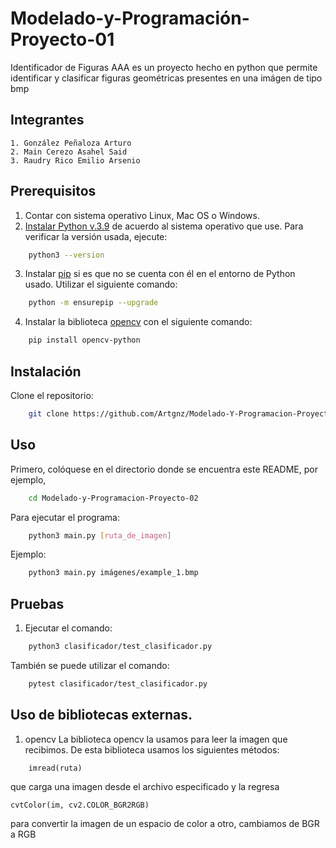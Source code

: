 # Modelado-y-Programación-Proyecto-01
Identificador de Figuras AAA es un proyecto hecho en python que permite identificar y clasificar figuras geométricas presentes en una imágen de tipo bmp

## Integrantes
    1. González Peñaloza Arturo
    2. Main Cerezo Asahel Said
    3. Raudry Rico Emilio Arsenio
    
## Prerequisitos
1. Contar con sistema operativo Linux, Mac OS o Windows.
2. [Instalar Python v.3.9](https://www.python.org/downloads/) de acuerdo al sistema operativo que use. 
Para verificar la versión usada, ejecute:
```bash
    python3 --version
``` 
3. Instalar [pip](https://pip.pypa.io/en/stable/installation) si es que no se cuenta con él en el entorno de Python usado. Utilizar el siguiente comando:
```bash
    python -m ensurepip --upgrade
``` 
4. Instalar la biblioteca [opencv](https://pypi.org/project/opencv-python/) con el siguiente comando:
```bash
    pip install opencv-python
``` 

## Instalación
Clone el repositorio:
```bash
    git clone https://github.com/Artgnz/Modelado-Y-Programacion-Proyecto-02.git
```
## Uso
Primero, colóquese en el directorio donde se encuentra este README, por ejemplo,
```bash
    cd Modelado-y-Programacion-Proyecto-02
```
Para ejecutar el programa:
```bash
    python3 main.py [ruta_de_imagen]
```
Ejemplo:
```bash
    python3 main.py imágenes/example_1.bmp
```

## Pruebas
    
1. Ejecutar el comando: 
```bash
    python3 clasificador/test_clasificador.py
```
También se puede utilizar el comando:
```bash
    pytest clasificador/test_clasificador.py
```

## Uso de bibliotecas externas.
1. opencv
La biblioteca opencv la usamos para leer la imagen que recibimos. De esta biblioteca usamos los siguientes métodos:
```
    imread(ruta)
```
que carga una imagen desde el archivo especificado y la regresa
```
cvtColor(im, cv2.COLOR_BGR2RGB)
```
para convertir la imagen de un espacio de color a otro, cambiamos de BGR a RGB
